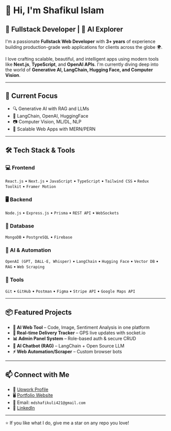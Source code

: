 # 👋 Hi, I'm Shafikul Islam

## 🚀 Fullstack Developer | 🤖 AI Explorer

I'm a passionate **Fullstack Web Developer** with **3+ years** of experience building production-grade web applications for clients across the globe 🌍.

I love crafting scalable, beautiful, and intelligent apps using modern tools like **Next.js**, **TypeScript**, and **OpenAI APIs**. I'm currently diving deep into the world of **Generative AI, LangChain, Hugging Face, and Computer Vision**.

---

## 🧠 Current Focus
- 🔍 Generative AI with RAG and LLMs  
- 🤖 LangChain, OpenAI, HuggingFace  
- 📷 Computer Vision, ML/DL, NLP  
- 🔐 Scalable Web Apps with MERN/PERN  

---

## 🛠️ Tech Stack & Tools

### 💻 Frontend
`React.js` • `Next.js` • `JavaScript` • `TypeScript` • `Tailwind CSS` • `Redux Toolkit` • `Framer Motion`

### 🖥 Backend
`Node.js` • `Express.js` • `Prisma` • `REST API` • `WebSockets`

### 🧪 Database
`MongoDB` • `PostgreSQL` • `Firebase`

### 🤖 AI & Automation
`OpenAI (GPT, DALL·E, Whisper)` • `LangChain` • `Hugging Face` • `Vector DB` • `RAG` • `Web Scraping`

### 🧰 Tools
`Git` • `GitHub` • `Postman` • `Figma` • `Stripe API` • `Google Maps API`

---

## 📦 Featured Projects

- **🔮 AI Web Tool** – Code, Image, Sentiment Analysis in one platform  
- **📍 Real-time Delivery Tracker** – GPS live updates with socket.io  
- **📊 Admin Panel System** – Role-based auth & secure CRUD  
- **💬 AI Chatbot (RAG)** – LangChain + Open Source LLM  
- **⚡ Web Automation/Scraper** – Custom browser bots

---

## 📫 Connect with Me

- 💼 [Upwork Profile](https://www.upwork.com/freelancers/~011178ab11fe5cdfb4)  
- 🖥️ [Portfolio Website](https://your-portfolio-link.com)  
- 📧 Email: `mdshafikuli421@gmail.com`  
- 🔗 [LinkedIn](https://www.linkedin.com/in/shafikul-islam-web-dev/)  


---

⭐️ If you like what I do, give me a star on any repo you love!

